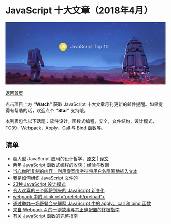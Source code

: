 # JavaScript 十大文章（2018年4月）

![](./img/201805.jpg )

[返回首页](https://github.com/hijiangtao/javascript-articles-monthly)

点击项目上方 **"Watch"** 获取 JavaScript 十大文章月刊更新的邮件提醒。如果觉得有帮助的话，欢迎点个 **"Star"** 支持哦。

本列表包含以下话题：软件设计，函数式编程，安全，文件结构，设计模式，TC39，Webpack，Apply、Call 与 Bind 函数等。


## 清单

* 超大型 JavaScript 应用的设计哲学，[原文](https://medium.com/@cramforce/designing-very-large-javascript-applications-6e013a3291a3) | [译文](https://zhuanlan.zhihu.com/p/35929167)
* [两年 JavaScript 函数式编程的收获：经验与教训](https://hackernoon.com/two-years-of-functional-programming-in-javascript-lessons-learned-1851667c726)
* [当心你所复制的内容：利用零宽度字符将用户名隐匿地插入文本](https://medium.com/@umpox/be-careful-what-you-copy-invisibly-inserting-usernames-into-text-with-zero-width-characters-18b4e6f17b66)
* [我是如何组织 JavaScript 文件的](https://dev.to/antjanus/how-i-structure-my-javascript-file-2clc)
* [23种 JavaScript 设计模式](https://boostlog.io/@sonuton/23-javascript-design-patterns-5adb006847018500491f3f7f)
* [令人欢喜的三个即将到来的 JavaScript 新变化](https://medium.freecodecamp.org/here-are-three-upcoming-changes-to-javascript-that-youll-love-387bce1bfb0b)
* [webpack 中的 \<link rel=”prefetch/preload”\>](https://medium.com/webpack/link-rel-prefetch-preload-in-webpack-51a52358f84c)
* [通过举办一场野餐会来解释 JavaScript 中的 apply、call 和 bind 函数](https://dev.to/kbk0125/javascripts-apply-call-and-bind-explained-by-hosting-a-cookout-32jo)
* [来自 Webpack 4 的一则故事与其正确配置的终极指南](https://hackernoon.com/a-tale-of-webpack-4-and-how-to-finally-configure-it-in-the-right-way-4e94c8e7e5c1)
* [有关 JavaScript 函数的完整指南](https://dev.to/codetheweb/the-complete-guide-to-javascript-functions-2i0l)